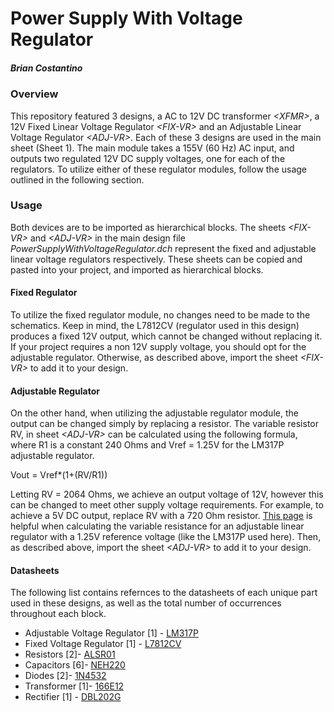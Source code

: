 # Power Supply With Voltage Regulator
##### Brian Costantino

### Overview
This repository featured 3 designs, a AC to 12V DC transformer <em>\<XFMR\></em>, a 12V Fixed Linear Voltage Regulator <em>\<FIX-VR\></em> and an Adjustable Linear Voltage Regulator <em>\<ADJ-VR\></em>. Each of these 3 designs are used in the main sheet (Sheet 1). The main module takes a 155V (60 Hz) AC input, and outputs two regulated 12V DC supply voltages, one for each of the regulators. To utilize either of these regulator modules, follow the usage outlined in the following section.

### Usage
Both devices are to be imported as hierarchical blocks. The sheets <em>\<FIX-VR\></em> and <em>\<ADJ-VR\></em> in the main design file <em>PowerSupplyWithVoltageRegulator.dch</em> represent the fixed and adjustable linear voltage regulators respectively. These sheets can be copied and pasted into your project, and imported as hierarchical blocks.

#### Fixed Regulator
To utilize the fixed regulator module, no changes need to be made to the schematics. Keep in mind, the L7812CV (regulator used in this design) produces a fixed 12V output, which cannot be changed without replacing it. If your project requires a non 12V supply voltage, you should opt for the adjustable regulator. Otherwise, as described above, import the sheet <em>\<FIX-VR\></em> to add it to your design.

#### Adjustable Regulator
On the other hand, when utilizing the adjustable regulator module, the output can be changed simply by replacing a resistor. The variable resistor RV, in sheet <em>\<ADJ-VR\></em> can be calculated using the following formula, where R1 is a constant 240 Ohms and Vref = 1.25V for the LM317P adjustable regulator.

Vout = Vref*(1+(RV/R1))

Letting RV = 2064 Ohms, we achieve an output voltage of 12V, however this can be changed to meet other supply voltage requirements. For example, to achieve a 5V DC output, replace RV with a 720 Ohm resistor. [This page](https://circuitdigest.com/calculators/lm317-resistor-voltage-calculator) is helpful when calculating the variable resistance for an adjustable linear regulator with a 1.25V reference voltage (like the LM317P used here). Then, as described above, import the sheet <em>\<ADJ-VR\></em> to add it to your design.

#### Datasheets
The following list contains refernces to the datasheets of each unique part used in these designs, as well as the total number of occurrences throughout each block.
- Adjustable Voltage Regulator \[1\] - [LM317P](https://datasheets.diptrace.com/st_micro/CD00000455.pdf)
- Fixed Voltage Regulator \[1\] - [L7812CV](https://datasheets.diptrace.com/st_micro/CD00000444.pdf)
- Resistors \[2\]- [ALSR01](https://datasheets.diptrace.com/vishay/alsralvr.pdf)
- Capacitors \[6\]- [NEH220](https://datasheets.diptrace.com/nte/nev_neh.pdf)
- Diodes \[2\]- [1N4532](https://datasheets.diptrace.com/philips-nxp/1N4531.pdf)
- Transformer \[1\]- [166E12](https://datasheets.diptrace.com/transformers/5c0018-19.pdf)
- Rectifier \[1\] - [DBL202G](https://datasheets.diptrace.com/diodes_bridge/DBL201G%20SERIES_J15.pdf)
